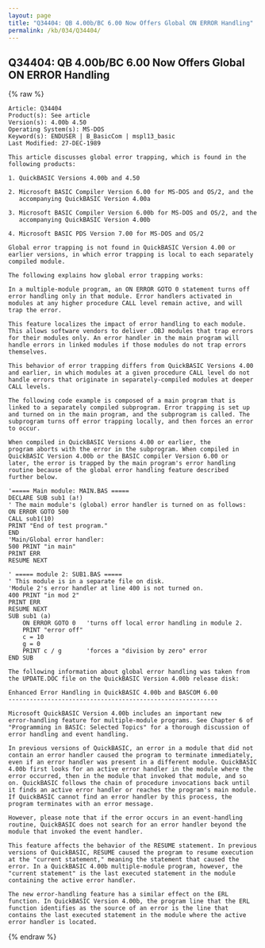 ```yaml
---
layout: page
title: "Q34404: QB 4.00b/BC 6.00 Now Offers Global ON ERROR Handling"
permalink: /kb/034/Q34404/
---
```


## Q34404: QB 4.00b/BC 6.00 Now Offers Global ON ERROR Handling

{% raw %}

	Article: Q34404
	Product(s): See article
	Version(s): 4.00b 4.50
	Operating System(s): MS-DOS
	Keyword(s): ENDUSER | B_BasicCom | mspl13_basic
	Last Modified: 27-DEC-1989
	
	This article discusses global error trapping, which is found in the
	following products:
	
	1. QuickBASIC Versions 4.00b and 4.50
	
	2. Microsoft BASIC Compiler Version 6.00 for MS-DOS and OS/2, and the
	   accompanying QuickBASIC Version 4.00a
	
	3. Microsoft BASIC Compiler Version 6.00b for MS-DOS and OS/2, and the
	   accompanying QuickBASIC Version 4.00b
	
	4. Microsoft BASIC PDS Version 7.00 for MS-DOS and OS/2
	
	Global error trapping is not found in QuickBASIC Version 4.00 or
	earlier versions, in which error trapping is local to each separately
	compiled module.
	
	The following explains how global error trapping works:
	
	In a multiple-module program, an ON ERROR GOTO 0 statement turns off
	error handling only in that module. Error handlers activated in
	modules at any higher procedure CALL level remain active, and will
	trap the error.
	
	This feature localizes the impact of error handling to each module.
	This allows software vendors to deliver .OBJ modules that trap errors
	for their modules only. An error handler in the main program will
	handle errors in linked modules if those modules do not trap errors
	themselves.
	
	This behavior of error trapping differs from QuickBASIC Versions 4.00
	and earlier, in which modules at a given procedure CALL level do not
	handle errors that originate in separately-compiled modules at deeper
	CALL levels.
	
	The following code example is composed of a main program that is
	linked to a separately compiled subprogram. Error trapping is set up
	and turned on in the main program, and the subprogram is called. The
	subprogram turns off error trapping locally, and then forces an error
	to occur.
	
	When compiled in QuickBASIC Versions 4.00 or earlier, the
	program aborts with the error in the subprogram. When compiled in
	QuickBASIC Version 4.00b or the BASIC compiler Version 6.00 or
	later, the error is trapped by the main program's error handling
	routine because of the global error handling feature described
	further below.
	
	'===== Main module: MAIN.BAS =====
	DECLARE SUB sub1 (a!)
	' The main module's (global) error handler is turned on as follows:
	ON ERROR GOTO 500
	CALL sub1(10)
	PRINT "End of test program."
	END
	'Main/Global error handler:
	500 PRINT "in main"
	PRINT ERR
	RESUME NEXT
	
	' ===== module 2: SUB1.BAS =====
	' This module is in a separate file on disk.
	'Module 2's error handler at line 400 is not turned on.
	400 PRINT "in mod 2"
	PRINT ERR
	RESUME NEXT
	SUB sub1 (a)
	    ON ERROR GOTO 0   'turns off local error handling in module 2.
	    PRINT "error off"
	    c = 10
	    g = 0
	    PRINT c / g       'forces a "division by zero" error
	END SUB
	
	The following information about global error handling was taken from
	the UPDATE.DOC file on the QuickBASIC Version 4.00b release disk:
	
	Enhanced Error Handling in QuickBASIC 4.00b and BASCOM 6.00
	-----------------------------------------------------------
	
	Microsoft QuickBASIC Version 4.00b includes an important new
	error-handling feature for multiple-module programs. See Chapter 6 of
	"Programming in BASIC: Selected Topics" for a thorough discussion of
	error handling and event handling.
	
	In previous versions of QuickBASIC, an error in a module that did not
	contain an error handler caused the program to terminate immediately,
	even if an error handler was present in a different module. QuickBASIC
	4.00b first looks for an active error handler in the module where the
	error occurred, then in the module that invoked that module, and so
	on. QuickBASIC follows the chain of procedure invocations back until
	it finds an active error handler or reaches the program's main module.
	If QuickBASIC cannot find an error handler by this process, the
	program terminates with an error message.
	
	However, please note that if the error occurs in an event-handling
	routine, QuickBASIC does not search for an error handler beyond the
	module that invoked the event handler.
	
	This feature affects the behavior of the RESUME statement. In previous
	versions of QuickBASIC, RESUME caused the program to resume execution
	at the "current statement," meaning the statement that caused the
	error. In a QuickBASIC 4.00b multiple-module program, however, the
	"current statement" is the last executed statement in the module
	containing the active error handler.
	
	The new error-handling feature has a similar effect on the ERL
	function. In QuickBASIC Version 4.00b, the program line that the ERL
	function identifies as the source of an error is the line that
	contains the last executed statement in the module where the active
	error handler is located.

{% endraw %}

